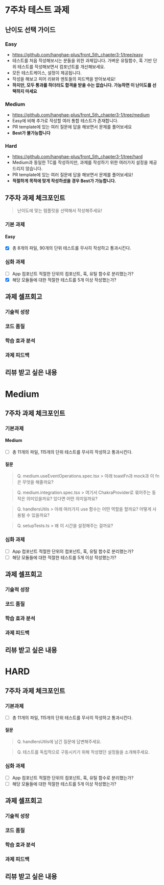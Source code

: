 # 7주차 테스트 과제

## 난이도 선택 가이드

### Easy

- https://github.com/hanghae-plus/front_5th_chapter3-1/tree/easy
- 테스트를 처음 작성해보시는 분들을 위한 과제입니다. 가벼운 유틸함수, 훅 기반 단위 테스트를 작성해보면서 컴포넌트를 개선해보세요.
- 모든 테스트케이스, 설정이 제공됩니다.
- 작성을 해보고 피어 리뷰와 멘토들의 피드백을 받아보세요!
- **하지만, 모두 통과를 하더라도 합격을 받을 수는 없습니다. 가능하면 이 난이도를 선택하지 마세요**

### Medium

- https://github.com/hanghae-plus/front_5th_chapter3-1/tree/medium
- Easy에 비해 추가로 작성할 여러 통합 테스트가 존재합니다.
- PR template에 있는 여러 질문에 답을 해보면서 문제를 풀어보세요
- **Best가 불가능합니다**

### Hard

- https://github.com/hanghae-plus/front_5th_chapter3-1/tree/hard
- Medium과 동일한 TC를 작성하지만, 과제를 작성하기 위한 여러가지 설정을 제공드리지 않습니다.
- PR template에 있는 여러 질문에 답을 해보면서 문제를 풀어보세요!
- **적절하게 목적에 맞게 작성하셨을 경우 Best가 가능합니다.**

## 7주차 과제 체크포인트

> 난이도에 맞는 템플릿을 선택해서 작성해주세요!

### 기본 과제

#### Easy

- [x] 총 8개의 파일, 90개의 단위 테스트를 무사히 작성하고 통과시킨다.

### 심화 과제

- [ ] App 컴포넌트 적절한 단위의 컴포넌트, 훅, 유틸 함수로 분리했는가?
- [x] 해당 모듈들에 대한 적절한 테스트를 5개 이상 작성했는가?

## 과제 셀프회고

<!-- 과제에 대한 회고를 작성해주세요 -->

### 기술적 성장

<!-- 예시
- 새로 학습한 개념
- 기존 지식의 재발견/심화
- 구현 과정에서의 기술적 도전과 해결
-->

### 코드 품질

<!-- 예시
- 특히 만족스러운 구현
- 리팩토링이 필요한 부분
- 코드 설계 관련 고민과 결정
-->

### 학습 효과 분석

<!-- 예시
- 가장 큰 배움이 있었던 부분
- 추가 학습이 필요한 영역
- 실무 적용 가능성
-->

### 과제 피드백

<!-- 예시
- 과제에서 모호하거나 애매했던 부분
- 과제에서 좋았던 부분
-->

## 리뷰 받고 싶은 내용

<!--
피드백 받고 싶은 내용을 구체적으로 남겨주세요
모호한 요청은 피드백을 남기기 어렵습니다.

참고링크: https://chatgpt.com/share/675b6129-515c-8001-ba72-39d0fa4c7b62

모호한 요청의 예시)
- 코드 스타일에 대한 피드백 부탁드립니다.
- 코드 구조에 대한 피드백 부탁드립니다.
- 개념적인 오류에 대한 피드백 부탁드립니다.
- 추가 구현이 필요한 부분에 대한 피드백 부탁드립니다.

구체적인 요청의 예시)
- 현재 함수와 변수명을 보면 직관성이 떨어지는 것 같습니다. 함수와 변수를 더 명확하게 이름 지을 수 있는 방법에 대해 조언해주실 수 있나요?
- 현재 파일 단위로 코드가 분리되어 있지만, 모듈화나 계층화가 부족한 것 같습니다. 어떤 기준으로 클래스를 분리하거나 모듈화를 진행하면 유지보수에 도움이 될까요?
- MVC 패턴을 따르려고 했는데, 제가 구현한 구조가 MVC 원칙에 맞게 잘 구성되었는지 검토해주시고, 보완할 부분을 제안해주실 수 있을까요?
- 컴포넌트 간의 의존성이 높아져서 테스트하기 어려운 상황입니다. 의존성을 낮추고 테스트 가능성을 높이는 구조 개선 방안이 있을까요?
-->

# Medium

## 7주차 과제 체크포인트

### 기본과제

#### Medium

- [ ] 총 11개의 파일, 115개의 단위 테스트를 무사히 작성하고 통과시킨다.

#### 질문

> Q. medium.useEventOperations.spec.tsx > 아래 toastFn과 mock과 이 fn은 무엇을 해줄까요?

> Q. medium.integration.spec.tsx > 여기서 ChakraProvider로 묶어주는 동작은 의미있을까요? 있다면 어떤 의미일까요?

> Q. handlersUtils > 아래 여러가지 use 함수는 어떤 역할을 할까요? 어떻게 사용될 수 있을까요?

> Q. setupTests.ts > 왜 이 시간을 설정해주는 걸까요?

### 심화 과제

- [ ] App 컴포넌트 적절한 단위의 컴포넌트, 훅, 유틸 함수로 분리했는가?
- [ ] 해당 모듈들에 대한 적절한 테스트를 5개 이상 작성했는가?

## 과제 셀프회고

<!-- 과제에 대한 회고를 작성해주세요 -->

### 기술적 성장

<!-- 예시
- 새로 학습한 개념
- 기존 지식의 재발견/심화
- 구현 과정에서의 기술적 도전과 해결
-->

### 코드 품질

<!-- 예시
- 특히 만족스러운 구현
- 리팩토링이 필요한 부분
- 코드 설계 관련 고민과 결정
-->

### 학습 효과 분석

<!-- 예시
- 가장 큰 배움이 있었던 부분
- 추가 학습이 필요한 영역
- 실무 적용 가능성
-->

### 과제 피드백

<!-- 예시
- 과제에서 모호하거나 애매했던 부분
- 과제에서 좋았던 부분
-->

## 리뷰 받고 싶은 내용

<!--
피드백 받고 싶은 내용을 구체적으로 남겨주세요
모호한 요청은 피드백을 남기기 어렵습니다.

참고링크: https://chatgpt.com/share/675b6129-515c-8001-ba72-39d0fa4c7b62

모호한 요청의 예시)
- 코드 스타일에 대한 피드백 부탁드립니다.
- 코드 구조에 대한 피드백 부탁드립니다.
- 개념적인 오류에 대한 피드백 부탁드립니다.
- 추가 구현이 필요한 부분에 대한 피드백 부탁드립니다.

구체적인 요청의 예시)
- 현재 함수와 변수명을 보면 직관성이 떨어지는 것 같습니다. 함수와 변수를 더 명확하게 이름 지을 수 있는 방법에 대해 조언해주실 수 있나요?
- 현재 파일 단위로 코드가 분리되어 있지만, 모듈화나 계층화가 부족한 것 같습니다. 어떤 기준으로 클래스를 분리하거나 모듈화를 진행하면 유지보수에 도움이 될까요?
- MVC 패턴을 따르려고 했는데, 제가 구현한 구조가 MVC 원칙에 맞게 잘 구성되었는지 검토해주시고, 보완할 부분을 제안해주실 수 있을까요?
- 컴포넌트 간의 의존성이 높아져서 테스트하기 어려운 상황입니다. 의존성을 낮추고 테스트 가능성을 높이는 구조 개선 방안이 있을까요?
-->

# HARD

## 7주차 과제 체크포인트

### 기본과제

- [ ] 총 11개의 파일, 115개의 단위 테스트를 무사히 작성하고 통과시킨다.

#### 질문

> Q. handlersUtils에 남긴 질문에 답변해주세요.

> Q. 테스트를 독립적으로 구동시키기 위해 작성했던 설정들을 소개해주세요.

### 심화 과제

- [ ] App 컴포넌트 적절한 단위의 컴포넌트, 훅, 유틸 함수로 분리했는가?
- [ ] 해당 모듈들에 대한 적절한 테스트를 5개 이상 작성했는가?

## 과제 셀프회고

<!-- 과제에 대한 회고를 작성해주세요 -->

### 기술적 성장

<!-- 예시
- 새로 학습한 개념
- 기존 지식의 재발견/심화
- 구현 과정에서의 기술적 도전과 해결
-->

### 코드 품질

<!-- 예시
- 특히 만족스러운 구현
- 리팩토링이 필요한 부분
- 코드 설계 관련 고민과 결정
-->

### 학습 효과 분석

<!-- 예시
- 가장 큰 배움이 있었던 부분
- 추가 학습이 필요한 영역
- 실무 적용 가능성
-->

### 과제 피드백

<!-- 예시
- 과제에서 모호하거나 애매했던 부분
- 과제에서 좋았던 부분
-->

## 리뷰 받고 싶은 내용

<!--
피드백 받고 싶은 내용을 구체적으로 남겨주세요
모호한 요청은 피드백을 남기기 어렵습니다.

참고링크: https://chatgpt.com/share/675b6129-515c-8001-ba72-39d0fa4c7b62

모호한 요청의 예시)
- 코드 스타일에 대한 피드백 부탁드립니다.
- 코드 구조에 대한 피드백 부탁드립니다.
- 개념적인 오류에 대한 피드백 부탁드립니다.
- 추가 구현이 필요한 부분에 대한 피드백 부탁드립니다.

구체적인 요청의 예시)
- 현재 함수와 변수명을 보면 직관성이 떨어지는 것 같습니다. 함수와 변수를 더 명확하게 이름 지을 수 있는 방법에 대해 조언해주실 수 있나요?
- 현재 파일 단위로 코드가 분리되어 있지만, 모듈화나 계층화가 부족한 것 같습니다. 어떤 기준으로 클래스를 분리하거나 모듈화를 진행하면 유지보수에 도움이 될까요?
- MVC 패턴을 따르려고 했는데, 제가 구현한 구조가 MVC 원칙에 맞게 잘 구성되었는지 검토해주시고, 보완할 부분을 제안해주실 수 있을까요?
- 컴포넌트 간의 의존성이 높아져서 테스트하기 어려운 상황입니다. 의존성을 낮추고 테스트 가능성을 높이는 구조 개선 방안이 있을까요?
-->
